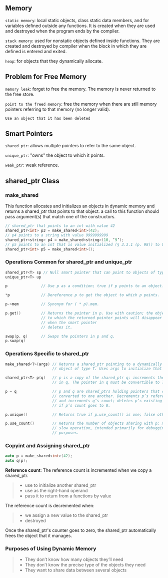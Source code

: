 ## Memory
`static memory`: local static objects, class static data members, and for
variables defined outside any functions. It is created when they are used and
destroyed when the program ends by the compiler.

`stack memory`: used for nonstatic objects defined inside functions. They are
created and destroyed by compiler when the block in which they are defined is
entered and exited.

`heap`: for objects that they dynamically allocate.

## Problem for Free Memory
`memory leak`: forget to free the memory. The memory is never returned to the
free store.

`point to the freed memory`: free the memory when there are still memory
pointers referring to that memory (no longer valid).

`Use an object that it has been deleted`

## Smart Pointers
 `shared_ptr`: allows multiple pointers to refer to the same object.

 `unique_ptr`: "owns" the object to which it points.

 `weak_ptr`: weak reference.

## shared_ptr Class
### make_shared
This function allocates and initializes an objects in dynamic memory and
returns a shared_ptr that points to that object. a call to this function should
pass argument(s) that match one of the constructors.
```cpp
// shared_ptr that points to an int with value 42
shared_ptr<int> p3 = make_shared<int>(42);
// p4 points to a string with value 9999999999
shared_ptr<string> p4 = make_shared<string>(10, ’9’);
// p5 points to an int that is value initialized (§ 3.3.1 (p. 98)) to 0
shared_ptr<int> p5 = make_shared<int>();
```

### Operations Common for shared_ptr and unique_ptr
```cpp
shared_ptr<T> sp // Null smart pointer that can point to objects of type T.
unique_ptr<T> up

p               // Use p as a condition; true if p points to an object.

*p              // Dereference p to get the object to which p points.

p->mem          // Synonym for ( * p).mem.

p.get()         // Returns the pointer in p. Use with caution; the object
                // to which the returned pointer points will disappear
                // when the smart pointer
                // deletes it.

swap(p, q)      // Swaps the pointers in p and q.
p.swap(q)
```

### Operations Specific to shared_ptr
```cpp
make_shared<T>(args) // Returns a shared_ptr pointing to a dynamically allocated
                     // object of type T. Uses args to initialize that object.

shared_ptr<T> p(q)   // p is a copy of the shared_ptr q; increments the count
                     // in q. The pointer in q must be convertible to T*;

p = q                // p and q are shared_ptrs holding pointers that can be
                     // converted to one another. Decrements p’s reference count
                     // and increments q’s count; deletes p’s existing memory
                     // if p’s count goes to 0.

p.unique()           // Returns true if p.use_count() is one; false otherwise.

p.use_count()        // Returns the number of objects sharing with p; may be a
                     // slow operation, intended primarily for debugging
                     // purposes.             
```

### Copyint and Assigning shared_ptr
```cpp
auto p = make_shared<int>(42);
auto q(p);
```
**Reference count**:
The reference count is incremented when we copy a shared_ptr.
>* use to initialize another shared_ptr
>* use as the right-hand operand
>* pass it to return from a functions by value

The reference count is decremented when:
>* we assign a new value to the shared_ptr
>* destroyed

Once the shared_ptr's counter goes to zero, the shared_ptr automatically frees
the object that it manages.

### Purposes of Using Dynamic Memory
>* They don’t know how many objects they’ll need
>* They don’t know the precise type of the objects they need
>* They want to share data between several objects
